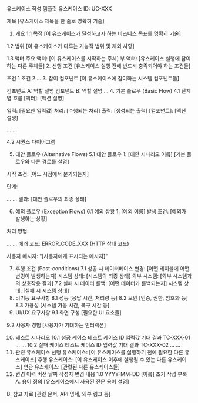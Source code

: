유스케이스 작성 템플릿
유스케이스 ID: UC-XXX

제목
[유스케이스 제목을 한 줄로 명확히 기술]

1. 개요
1.1 목적
[이 유스케이스가 달성하고자 하는 비즈니스 목표를 명확히 기술]

1.2 범위
[이 유스케이스가 다루는 기능적 범위 및 제외 사항]

1.3 액터
주요 액터: [이 유스케이스를 시작하는 주체]
부 액터: [유스케이스 실행에 참여하는 다른 주체들]
2. 선행 조건
[유스케이스 실행 전에 반드시 충족되어야 하는 조건들]

조건 1
조건 2
...
3. 참여 컴포넌트
[이 유스케이스에 참여하는 시스템 컴포넌트들]

컴포넌트 A: 역할 설명
컴포넌트 B: 역할 설명
...
4. 기본 플로우 (Basic Flow)
4.1 단계별 흐름
[액터]: [액션 설명]

입력: [필요한 입력값]
처리: [수행되는 처리]
출력: [생성되는 출력]
[컴포넌트]: [액션 설명]

...
...

4.2 시퀀스 다이어그램

5. 대안 플로우 (Alternative Flows)
5.1 대안 플로우 1: [대안 시나리오 이름]
[기본 플로우와 다른 경로를 설명]

시작 조건: [어느 시점에서 분기되는지]

단계:

...
...
결과: [대안 플로우의 최종 상태]

6. 예외 플로우 (Exception Flows)
6.1 예외 상황 1: [예외 이름]
발생 조건: [예외가 발생하는 상황]

처리 방법:

...
...
에러 코드: ERROR_CODE_XXX (HTTP 상태 코드)

사용자 메시지: "[사용자에게 표시되는 메시지]"

7. 후행 조건 (Post-conditions)
7.1 성공 시
데이터베이스 변경: [어떤 테이블에 어떤 변경이 발생하는지]
시스템 상태: [시스템의 최종 상태]
외부 시스템: [외부 시스템과의 상호작용 결과]
7.2 실패 시
데이터 롤백: [어떤 데이터가 롤백되는지]
시스템 상태: [실패 시 시스템 상태]
8. 비기능 요구사항
8.1 성능
[응답 시간, 처리량 등]
8.2 보안
[인증, 권한, 암호화 등]
8.3 가용성
[시스템 가동 시간, 복구 시간 등]
9. UI/UX 요구사항
9.1 화면 구성
[필요한 UI 요소들]

9.2 사용자 경험
[사용자가 기대하는 인터랙션]

10. 테스트 시나리오
10.1 성공 케이스
테스트 케이스 ID	입력값	기대 결과
TC-XXX-01	...	...
10.2 실패 케이스
테스트 케이스 ID	입력값	기대 결과
TC-XXX-02	...	...
11. 관련 유스케이스
선행 유스케이스: [이 유스케이스를 실행하기 전에 필요한 다른 유스케이스]
후행 유스케이스: [이 유스케이스 이후에 실행될 수 있는 다른 유스케이스]
연관 유스케이스: [관련된 다른 유스케이스들]
12. 변경 이력
버전	날짜	작성자	변경 내용
1.0	YYYY-MM-DD	[이름]	초기 작성
부록
A. 용어 정의
[유스케이스에서 사용된 전문 용어 설명]

B. 참고 자료
[관련 문서, API 명세, 외부 링크 등]